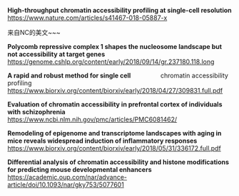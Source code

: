 **High-throughput chromatin accessibility profiling at single-cell resolution**    
https://www.nature.com/articles/s41467-018-05887-x

来自NC的美文~~~ 

**Polycomb repressive complex 1 shapes the nucleosome landscape but not accessibility at target genes**
https://genome.cshlp.org/content/early/2018/09/14/gr.237180.118.long

**A rapid and robust method for single cell**                
chromatin accessibility profiling 
https://www.biorxiv.org/content/biorxiv/early/2018/04/27/309831.full.pdf

**Evaluation of chromatin accessibility in prefrontal cortex of individuals with schizophrenia** 
https://www.ncbi.nlm.nih.gov/pmc/articles/PMC6081462/

**Remodeling of epigenome and transcriptome landscapes with aging in mice reveals widespread induction of inflammatory responses** 
https://www.biorxiv.org/content/biorxiv/early/2018/05/31/336172.full.pdf

**Differential analysis of chromatin accessibility and histone modifications for predicting mouse developmental enhancers**
https://academic.oup.com/nar/advance-article/doi/10.1093/nar/gky753/5077601
